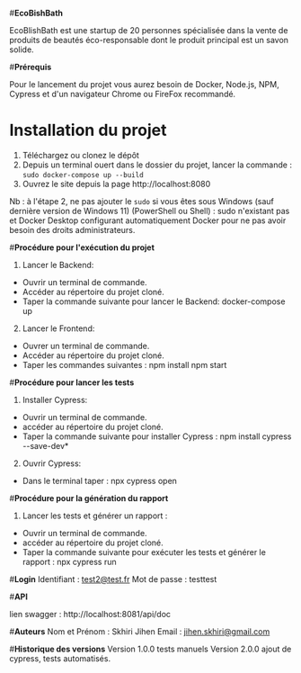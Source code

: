 #**EcoBishBath**

EcoBlishBath est une startup de 20 personnes spécialisée dans la vente de produits de beautés éco-responsable dont le produit principal est un savon solide.

#**Prérequis**

Pour le lancement du projet vous aurez besoin de Docker, Node.js, NPM, Cypress et d'un navigateur Chrome ou FireFox recommandé.


# Installation du projet
1. Téléchargez ou clonez le dépôt
2. Depuis un terminal ouert dans le dossier du projet, lancer la commande : `sudo docker-compose up --build`
3. Ouvrez le site depuis la page http://localhost:8080 

Nb : à l'étape 2, ne pas ajouter le `sudo` si vous êtes sous Windows (sauf dernière version de Windows 11) (PowerShell ou Shell) : sudo n'existant pas et Docker Desktop configurant automatiquement Docker pour ne pas avoir besoin des droits administrateurs.

#**Procédure pour l'exécution du projet**

1. Lancer le Backend:
- Ouvrir un terminal de commande.
- Accéder au répertoire du projet cloné.
- Taper la commande suivante pour lancer le Backend: docker-compose up

2. Lancer le Frontend:
- Ouvrer un terminal de commande.
- Accéder au répertoire du projet cloné.
- Taper les commandes suivantes : npm install  npm start  

#**Procédure pour lancer les tests**

1. Installer Cypress:
- Ouvrir un terminal de commande.
- accéder au répertoire du projet cloné.
- Taper la commande suivante pour installer Cypress : npm install cypress --save-dev*

2. Ouvrir Cypress:
- Dans le terminal taper : npx cypress open

#**Procédure pour la génération du rapport**

1. Lancer les tests et générer un rapport :
-  Ouvrir un terminal de commande.
- accéder au répertoire du projet cloné.
- Taper la commande suivante pour exécuter les tests et générer le rapport : npx cypress run

#**Login**
Identifiant : test2@test.fr
Mot de passe : testtest

#**API**

lien swagger : http://localhost:8081/api/doc

#**Auteurs**
Nom et Prénom : Skhiri Jihen
Email : jihen.skhiri@gmail.com

#**Historique des versions**
Version 1.0.0 tests manuels 
Version 2.0.0 ajout de cypress, tests automatisés.

